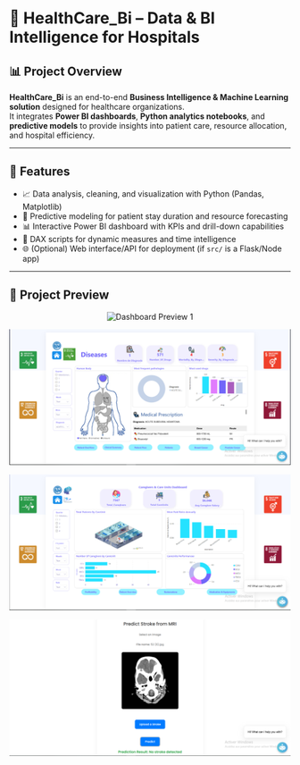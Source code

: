 # 🏥 HealthCare_Bi – Data & BI Intelligence for Hospitals

## 📊 Project Overview
**HealthCare_Bi** is an end-to-end **Business Intelligence & Machine Learning solution** designed for healthcare organizations.  
It integrates **Power BI dashboards**, **Python analytics notebooks**, and **predictive models** to provide insights into patient care, resource allocation, and hospital efficiency.

---

## 🚀 Features
- 📈 Data analysis, cleaning, and visualization with Python (Pandas, Matplotlib)
- 🤖 Predictive modeling for patient stay duration and resource forecasting
- 📊 Interactive Power BI dashboard with KPIs and drill-down capabilities
- 🔄 DAX scripts for dynamic measures and time intelligence
- 🌐 (Optional) Web interface/API for deployment (if `src/` is a Flask/Node app)

---



## 📸 Project Preview


<p align="center">
  <img src="C:\Users\Mega-PC\Desktop\Login.jpg" width="700" alt="Dashboard Preview 1" />
</p>

<p align="center">
  <img src="./capture_btw/img/494579801_677337751939644_4731155941359333927_n.png" width="700" alt="Dashboard Preview 2" />
</p>

<p align="center">
  <img src="./capture_btw/img/495047884_9930852326975712_5543648985746695147_n.png" width="700" alt="Dashboard Preview 3" />
</p>

<p align="center">
  <img src="./capture_btw/img/494577553_4002720953322990_4439281894365259617_n.png" width="700" alt="Dashboard Preview 4" />
</p>




